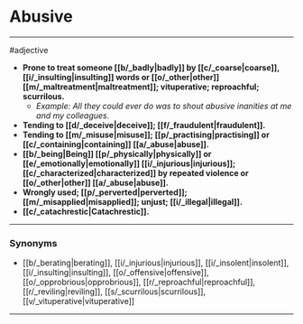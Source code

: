 # Abusive
---
#adjective
- **Prone to treat someone [[b/_badly|badly]] by [[c/_coarse|coarse]], [[i/_insulting|insulting]] words or [[o/_other|other]] [[m/_maltreatment|maltreatment]]; vituperative; reproachful; scurrilous.**
	- _Example: All they could ever do was to shout abusive inanities at me and my colleagues._
- **Tending to [[d/_deceive|deceive]]; [[f/_fraudulent|fraudulent]].**
- **Tending to [[m/_misuse|misuse]]; [[p/_practising|practising]] or [[c/_containing|containing]] [[a/_abuse|abuse]].**
- **[[b/_being|Being]] [[p/_physically|physically]] or [[e/_emotionally|emotionally]] [[i/_injurious|injurious]]; [[c/_characterized|characterized]] by repeated violence or [[o/_other|other]] [[a/_abuse|abuse]].**
- **Wrongly used; [[p/_perverted|perverted]]; [[m/_misapplied|misapplied]]; unjust; [[i/_illegal|illegal]].**
- **[[c/_catachrestic|Catachrestic]].**
---
### Synonyms
- [[b/_berating|berating]], [[i/_injurious|injurious]], [[i/_insolent|insolent]], [[i/_insulting|insulting]], [[o/_offensive|offensive]], [[o/_opprobrious|opprobrious]], [[r/_reproachful|reproachful]], [[r/_reviling|reviling]], [[s/_scurrilous|scurrilous]], [[v/_vituperative|vituperative]]
---
